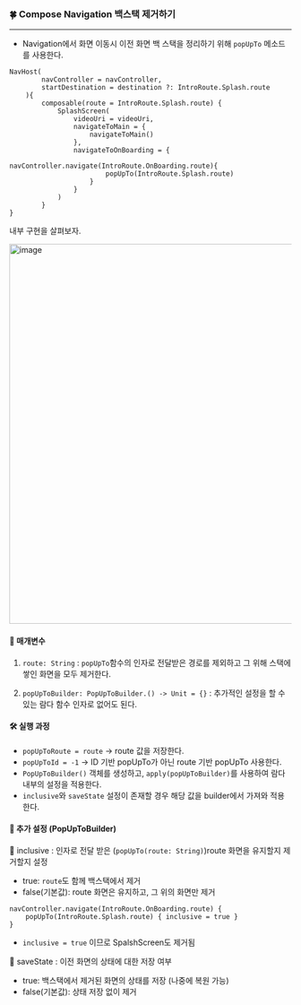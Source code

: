 ### 🍀 Compose Navigation 백스택 제거하기
<hr/>

- Navigation에서 화면 이동시 이전 화면 백 스택을 정리하기 위해 ```popUpTo``` 메소드를 사용한다.
```
NavHost(
        navController = navController,
        startDestination = destination ?: IntroRoute.Splash.route
    ){
        composable(route = IntroRoute.Splash.route) {
            SplashScreen(
                videoUri = videoUri,
                navigateToMain = {
                    navigateToMain()
                },
                navigateToOnBoarding = {
                    navController.navigate(IntroRoute.OnBoarding.route){
                        popUpTo(IntroRoute.Splash.route)
                    }
                }
            )
        }
}
```

내부 구현을 살펴보자.

<img width="678" alt="image" src="https://github.com/user-attachments/assets/8ecb5dd1-274f-4959-83e0-8e2f2d6bcff5" />

#### 🔹 매개변수
1. ```route: String``` : ```popUpTo```함수의 인자로 전달받은 경로를 제외하고 그 위해 스택에 쌓인 화면을 모두 제거한다.

2. ```popUpToBuilder: PopUpToBuilder.() -> Unit = {}``` : 추가적인 설정을 할 수 있는 람다 함수 인자로 없어도 된다.

#### 🛠 실행 과정
- ```popUpToRoute = route``` → route 값을 저장한다.
- ```popUpToId = -1``` → ID 기반 popUpTo가 아닌 route 기반 popUpTo 사용한다.
- ```PopUpToBuilder()``` 객체를 생성하고, ```apply(popUpToBuilder)```를 사용하여 람다 내부의 설정을 적용한다.
- ```inclusive```와 ```saveState``` 설정이 존재할 경우 해당 값을 builder에서 가져와 적용한다.

#### 📌 추가 설정 (PopUpToBuilder)
🔹 inclusive : 인자로 전달 받은 (```popUpTo(route: String)```)route 화면을 유지할지 제거할지 설정
- true: ```route```도 함께 백스택에서 제거
- false(기본값): route 화면은 유지하고, 그 위의 화면만 제거
```
navController.navigate(IntroRoute.OnBoarding.route) {
    popUpTo(IntroRoute.Splash.route) { inclusive = true }
}
```
- ```inclusive = true``` 이므로 SpalshScreen도 제거됨

🔹 saveState : 이전 화면의 상태에 대한 저장 여부
- true: 백스택에서 제거된 화면의 상태를 저장 (나중에 복원 가능)
- false(기본값): 상태 저장 없이 제거
